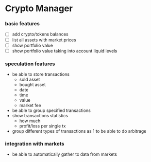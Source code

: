 
# Crypto Manager

### basic features

- [ ] add crypto/tokens balances
- [ ] list all assets with market prices
- [ ] show portfolio value
- [ ] show portfolio value taking into account liquid levels

### speculation features

- be able to store transactions
  * sold asset
  * bought asset
  * date
  * time
  * value
  * market fee
- be able to group specified transactions
- show transactions statistics
  * how much
  * profit/loss per single tx
- group different types of transactions as 1 to be able to do arbitrage

### integration with markets

- be able to automatically gather tx data from markets
